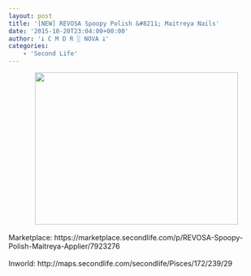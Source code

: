 ```yaml
---
layout: post
title: '[NEW] REVOSA Spoopy Polish &#8211; Maitreya Nails'
date: '2015-10-20T23:04:00+00:00'
author: '𐕣 C M D R ░ NOVA 𐕣'
categories:
    - 'Second Life'
---
```


<div style="clear: both; text-align: center;">
<a href="http://cmdr-nova.online/wp-content/uploads/2015/10/spoopypolishad.png" style="margin-left: 1em; margin-right: 1em;"><img border="0" height="300" src="http://cmdr-nova.online/wp-content/uploads/2015/10/spoopypolishad-300x225.png" width="400" /></a></div>
<br />
Marketplace: https://marketplace.secondlife.com/p/REVOSA-Spoopy-Polish-Maitreya-Applier/7923276<br />
<br />
Inworld: http://maps.secondlife.com/secondlife/Pisces/172/239/29